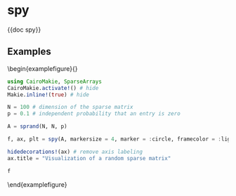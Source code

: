 # spy

{{doc spy}}


## Examples

\begin{examplefigure}{}
```julia
using CairoMakie, SparseArrays
CairoMakie.activate!() # hide
Makie.inline!(true) # hide

N = 100 # dimension of the sparse matrix
p = 0.1 # independent probability that an entry is zero

A = sprand(N, N, p)

f, ax, plt = spy(A, markersize = 4, marker = :circle, framecolor = :lightgrey)

hidedecorations!(ax) # remove axis labeling
ax.title = "Visualization of a random sparse matrix"

f
```
\end{examplefigure}
